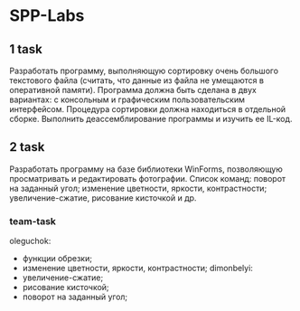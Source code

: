 # SPP-Labs
## 1 task
Разработать программу, выполняющую сортировку очень большого текстового файла (считать, что данные из файла не умещаются в оперативной памяти). Программа должна быть сделана в двух вариантах: с консольным и графическим пользовательским интерфейсом. Процедура сортировки должна находиться в отдельной сборке. Выполнить деассемблирование программы и изучить ее IL-код.

## 2 task
Разработать программу на базе библиотеки WinForms, позволяющую просматривать и редактировать фотографии. Список команд: поворот на заданный угол; изменение цветности, яркости, контрастности; увеличение-сжатие, рисование кисточкой и др.
### team-task
oleguchok: 
  + функции обрезки;
  + изменение цветности, яркости, контрастности;
dimonbelyi: 
  + увеличение-сжатие;
  + рисование кисточкой;
  + поворот на заданный угол;
